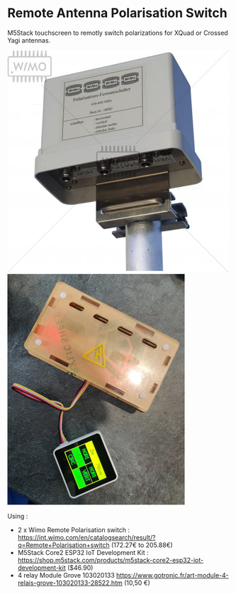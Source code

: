 # Remote Antenna Polarisation Switch

M5Stack touchscreen to remotly switch polarizations for XQuad or Crossed Yagi antennas.

![](https://raw.githubusercontent.com/fg8oj/RemotePolarisationSwitch/main/wimo-polarization-switch.jpg)
![](https://raw.githubusercontent.com/fg8oj/RemotePolarisationSwitch/main/M5Stack_relaybox.jpg)

Using :
- 2 x Wimo Remote Polarisation switch : https://int.wimo.com/en/catalogsearch/result/?q=Remote+Polarisation+switch (172.27€ to 205.88€)
- M5Stack Core2 ESP32 IoT Development Kit : https://shop.m5stack.com/products/m5stack-core2-esp32-iot-development-kit ($46.90)
- 4 relay Module Grove 103020133 https://www.gotronic.fr/art-module-4-relais-grove-103020133-28522.htm (10,50 €)

